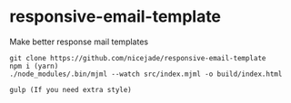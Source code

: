 # responsive-email-template
Make better response mail templates


```
git clone https://github.com/nicejade/responsive-email-template
npm i (yarn)
./node_modules/.bin/mjml --watch src/index.mjml -o build/index.html

gulp (If you need extra style)
```
